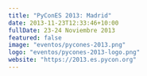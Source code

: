 ```yaml
---
title: "PyConES 2013: Madrid"
date: 2013-11-23T12:33:46+10:00
fullDate: 23-24 Noviembre 2013
featured: false
image: "eventos/pycones-2013.png"
logo: "eventos/pycones-2013-logo.png"
website: "https://2013.es.pycon.org"
---
```

